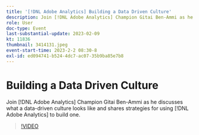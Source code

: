 ```yaml
---
title: '[!DNL Adobe Analytics] Building a Data Driven Culture'
description: Join [!DNL Adobe Analytics] Champion Gitai Ben-Ammi as he discusses what a data-driven culture looks like and shares strategies for using [!DNL Adobe Analytics] to build one.
role: User
doc-type: Event
last-substantial-update: 2023-02-09
kt: 11836
thumbnail: 3414131.jpeg
event-start-time: 2023-2-2 08:30-8
exl-id: ed094741-b524-4dc7-ac07-35b9ba85e7b8
---
```

# Building a Data Driven Culture

Join [!DNL Adobe Analytics] Champion Gitai Ben-Ammi as he discusses what a data-driven culture looks like and shares strategies for using [!DNL Adobe Analytics] to build one.

>[!VIDEO](https://video.tv.adobe.com/v/3414131/?quality=12&learn=on)
